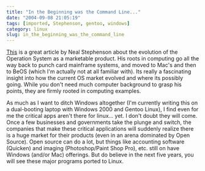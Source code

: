 ```yaml
---
title: "In the Beginning was the Command Line..."
date: "2004-09-08 21:05:19"
tags: [imported, Stephenson, gentoo, windows]
category: linux
slug: in_the_beginning_was_the_command_line
---
```


<a href="http://www.cryptonomicon.com/beginning.html">This</a> is a great
article by Neal Stephenson about the evolution of the Operation System as a
marketable product. His roots in computing go all the way back to punch card
mainframe systems, and moved to Mac's and then to BeOS (which I'm actually not
at all familiar with). Its really a fascinating insight into how the current OS
market evolved and where its possibly going. While you don't need much computer
background to grasp his points, they are firmly rooted in computing examples.

As much as I want to ditch Windows altogether (I'm currently writing this on a
dual-booting laptop with Windows 2000 and Gentoo Linux), I find even for me the
critical apps aren't there for linux... yet. I don't doubt they will come. Once
a few businesses and governments take the plunge and switch, the companies that
make these critical applications will suddenly realize there is a huge market
for their products (even in an arena dominated by Open Source). Open source can
do a lot, but things like accounting software (Quicken) and imaging
(Photoshop/Paint Shop Pro), etc. still on have Windows (and/or Mac) offerings.
But do believe in the next five years, you will see these major programs ported
to Linux.

